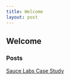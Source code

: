 ```yaml
---
title: Welcome
layout: post
---
```

## Welcome

### Posts

[Sauce Labs Case Study](/sauce_labs_case_study.html)
